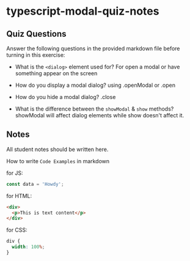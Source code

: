 # typescript-modal-quiz-notes

## Quiz Questions

Answer the following questions in the provided markdown file before turning in this exercise:

- What is the `<dialog>` element used for? For open a modal or have something appear on the screen

- How do you display a modal dialog? using .openModal or .open

- How do you hide a modal dialog? .close

- What is the difference between the `showModal` & `show` methods? showModal will affect dialog elements while show doesn't affect it.

## Notes

All student notes should be written here.

How to write `Code Examples` in markdown

for JS:

```javascript
const data = 'Howdy';
```

for HTML:

```html
<div>
  <p>This is text content</p>
</div>
```

for CSS:

```css
div {
  width: 100%;
}
```
